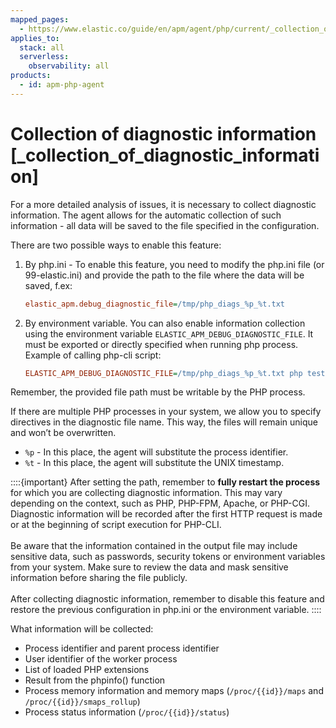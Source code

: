 ```yaml
---
mapped_pages:
  - https://www.elastic.co/guide/en/apm/agent/php/current/_collection_of_diagnostic_information.html
applies_to:
  stack: all
  serverless:
    observability: all
products:
  - id: apm-php-agent
---
```


# Collection of diagnostic information [_collection_of_diagnostic_information]

For a more detailed analysis of issues, it is necessary to collect diagnostic information. The agent allows for the automatic collection of such information - all data will be saved to the file specified in the configuration.

There are two possible ways to enable this feature:

1. By php.ini - To enable this feature, you need to modify the php.ini file (or 99-elastic.ini) and provide the path to the file where the data will be saved, f.ex:

    ```ini
    elastic_apm.debug_diagnostic_file=/tmp/php_diags_%p_%t.txt
    ```

2. By environment variable. You can also enable information collection using the environment variable `ELASTIC_APM_DEBUG_DIAGNOSTIC_FILE`. It must be exported or directly specified when running php process. Example of calling php-cli script:

    ```ini
    ELASTIC_APM_DEBUG_DIAGNOSTIC_FILE=/tmp/php_diags_%p_%t.txt php test.php
    ```


Remember, the provided file path must be writable by the PHP process.

If there are multiple PHP processes in your system, we allow you to specify directives in the diagnostic file name. This way, the files will remain unique and won’t be overwritten.

* `%p` - In this place, the agent will substitute the process identifier.
* `%t` - In this place, the agent will substitute the UNIX timestamp.

::::{important} 
After setting the path, remember to **fully restart the process** for which you are collecting diagnostic information. This may vary depending on the context, such as PHP, PHP-FPM, Apache, or PHP-CGI. Diagnostic information will be recorded after the first HTTP request is made or at the beginning of script execution for PHP-CLI.<br> <br> Be aware that the information contained in the output file may include sensitive data, such as passwords, security tokens or environment variables from your system. Make sure to review the data and mask sensitive information before sharing the file publicly.<br> <br> After collecting diagnostic information, remember to disable this feature and restore the previous configuration in php.ini or the environment variable.
::::


What information will be collected:

* Process identifier and parent process identifier
* User identifier of the worker process
* List of loaded PHP extensions
* Result from the phpinfo() function
* Process memory information and memory maps (`/proc/{{id}}/maps` and `/proc/{{id}}/smaps_rollup`)
* Process status information (`/proc/{{id}}/status`)

